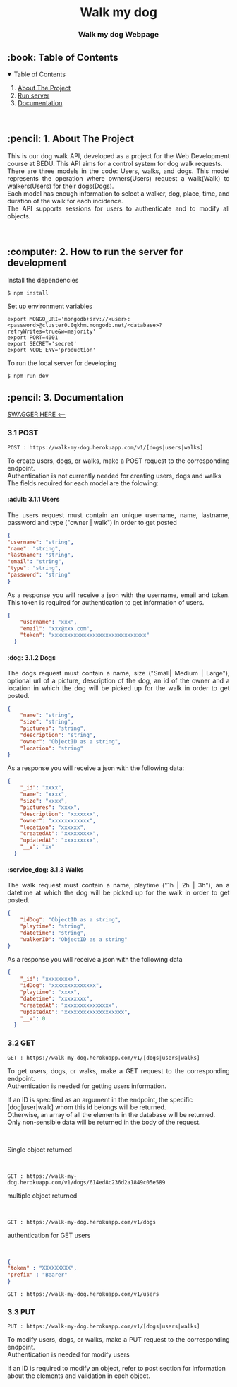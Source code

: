 <h1 align="center"> Walk my dog </h1>
<h3 align="center"> Walk my dog Webpage </h3>

<!-- TABLE OF CONTENTS -->
<h2 id="table-of-contents"> :book: Table of Contents</h2>

<details open="open">
  <summary>Table of Contents</summary>
  <ol>
    <li><a href="#about-the-project"> About The Project</a></li>
    <li><a href="#run-server"> Run server</a></li>
    <li><a href="#documentation"> Documentation</a></li>
  </ol>
  
  <br>

<!-- ABOUT THE PROJECT -->
<h2 id="about-the-project"> :pencil:  1. About The Project</h2>

<p align="justify"> 
This is our dog walk API, developed as a project for the Web Development course at BEDU. This API aims for a control system for dog walk requests.
<br>There are three models in the code: Users, walks, and dogs. This model represents the operation where owners(Users) request a walk(Walk) to walkers(Users) for their dogs(Dogs).<br>
Each model has enough information to select a walker, dog, place, time, and duration of the walk for each incidence.<br>
The API supports sessions for users to authenticate and to modify all objects.
</p><br>
  

<!-- RUN SEVER -->
<h2 id="run-sever"> :computer:  2. How to run the server for development</h2>

<p align="justify"> 
Install the dependencies
</p>

```
$ npm install
```

<p align="justify"> 
Set up environment variables
</p>

```
export MONGO_URI='mongodb+srv://<user>:<password>@cluster0.0qkhm.mongodb.net/<database>?retryWrites=true&w=majority'
export PORT=4001
export SECRET='secret'
export NODE_ENV='production'
```

<p align="justify"> 
To run the local server for developing
</p>

```
$ npm run dev
```

<!-- Documentation -->
<h2 id="Documentation"> :pencil:  3. Documentation</h2>

<a id="Swagger" href="https://app.swaggerhub.com/apis-docs/Cafaggi/walk-my-dog/1#/" > SWAGGER HERE <-- </a>

<h3 id="POST">  3.1 POST</h3>

```
POST : https://walk-my-dog.herokuapp.com/v1/[dogs|users|walks]
```
<p align="justify"> 
To create users, dogs, or walks, make a POST request to the corresponding endpoint. <br>
Authentication is not currently needed for creating users, dogs and walks <br>
The fields required for each model are the folowing:
</p>
 
<h4 id="users"> :adult: 3.1.1 Users</h4>

<p align="justify"> 
The users request must contain an unique username, name, lastname, password and type ("owner | walk") in order to get posted
</p>

```json
{
"username": "string",  
"name": "string",   
"lastname": "string", 
"email": "string", 
"type": "string",
"password": "string"
}

```

<p align="justify"> 
As a response you will receive a json with the username, email and token. This token is required for authentication to get information of users. 
</p>

```json
{
    "username": "xxx",
    "email": "xxx@xxx.com",
    "token": "xxxxxxxxxxxxxxxxxxxxxxxxxxxxxx"
  }
```

<h4 id="dogs"> :dog: 3.1.2 Dogs</h4>

<p align="justify"> 
The dogs request must contain a name, size ("Small| Medium | Large"), optional url of a picture, description of the dog, an id of the owner and a location in which the dog will be picked up for the walk in order to get posted.
</p>

```json
{
    "name": "string",
    "size": "string",
    "pictures": "string",
    "description": "string",
    "owner": "ObjectID as a string",
    "location": "string"
}

```

<p align="justify"> 
As a response you will receive a json with the following data:
</p>

```json
{
    "_id": "xxxx",
    "name": "xxxx",
    "size": "xxxx",
    "pictures": "xxxx",
    "description": "xxxxxxx",
    "owner": "xxxxxxxxxxxx",
    "location": "xxxxxx",
    "createdAt": "xxxxxxxxx",
    "updatedAt": "xxxxxxxxx",
    "__v": "xx"
  }
```

<h4 id="walks"> :service_dog: 3.1.3 Walks</h4>

<p align="justify"> 
The walk request must contain a name, playtime ("1h | 2h | 3h"), an a datetime at which the dog will be picked up for the walk in order to get posted.
</p>

```json
{
    "idDog": "ObjectID as a string",
    "playtime": "string",
    "datetime": "string",
    "walkerID": "ObjectID as a string"
}

```

<p align="justify"> 
As a response you will receive a json with the following data
</p>

```json
{
    "_id": "xxxxxxxxx",
    "idDog": "xxxxxxxxxxxxxx",
    "playtime": "xxxx",
    "datetime": "xxxxxxxx",
    "createdAt": "xxxxxxxxxxxxxxx",
    "updatedAt": "xxxxxxxxxxxxxxxxxxx",
    "__v": 0
  }
```


<h3 id="GET">  3.2 GET</h3>

```
GET : https://walk-my-dog.herokuapp.com/v1/[dogs|users|walks]
```
<p align="justify"> 
To get users, dogs, or walks, make a GET request to the corresponding endpoint. <br>
Authentication is needed for getting users information. <br>

If an ID is specified as an argument in the endpoint, the specific [dog|user|walk] whom this id belongs will be returned.<br>
Otherwise, an array of all the elements in the database will be returned. Only non-sensible data will be returned in the body of the request. 
</p> <br>

<p> Single object returned</p> <br>

```
GET : https://walk-my-dog.herokuapp.com/v1/dogs/614ed8c236d2a1849c05e589
```

<p> multiple object returned</p> <br>

```
GET : https://walk-my-dog.herokuapp.com/v1/dogs
```
<p> authentication for GET users</p> <br>

```json
{
"token" : "XXXXXXXXX",
"prefix" : "Bearer"
}
```

```
GET : https://walk-my-dog.herokuapp.com/v1/users
```

<h3 id="PUT">  3.3 PUT</h3>

```
PUT : https://walk-my-dog.herokuapp.com/v1/[dogs|users|walks]
```
<p align="justify"> 
To modify users, dogs, or walks, make a PUT request to the corresponding endpoint. <br>
Authentication is needed for modify users <br>

If an ID is required to modify an object, refer to post section for information about the elements and validation in each object. 
</p> <br>
